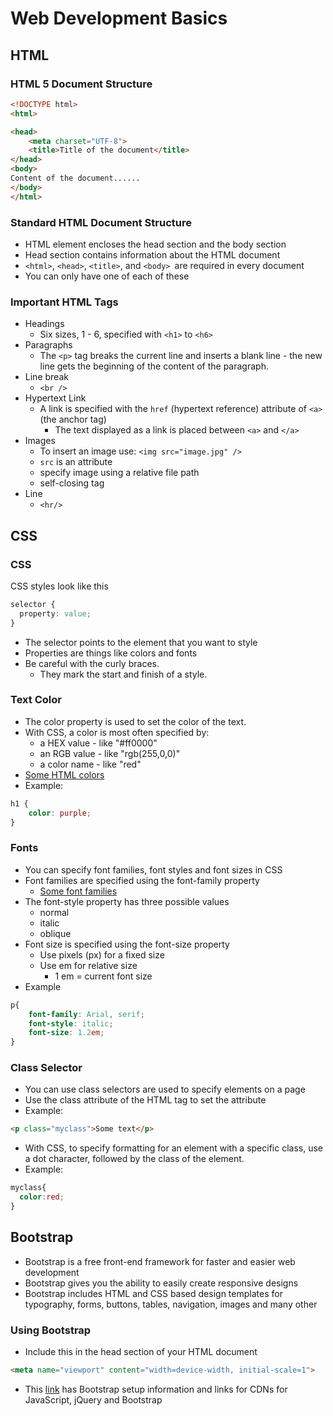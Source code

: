 # Web Development Basics

## HTML
### HTML 5 Document Structure
```html
<!DOCTYPE html>
<html>

<head>
    <meta charset="UTF-8">
    <title>Title of the document</title>
</head>
<body>
Content of the document......
</body>
</html>
```

### Standard HTML Document Structure
- HTML element encloses the head section and the body section
- Head section contains information about the HTML document
- `<html>`, `<head>`, `<title>`, and `<body> `are required  in every document
- You can only have one of each of these

### Important HTML Tags
- Headings
  - Six sizes, 1 - 6, specified with `<h1>` to `<h6>`
- Paragraphs
  - The `<p>` tag breaks the current line and inserts a blank line - the new line gets the beginning of the content of the paragraph.
- Line break
  - `<br />`
- Hypertext Link
  - A link is specified with the `href` (hypertext reference) attribute of `<a>` (the anchor tag)
    - The text displayed as a link is placed between `<a>` and `</a>`
- Images
  - To insert an image use:
`<img src="image.jpg" />`
  - `src` is an attribute
  - specify image using a relative file path
  - self-closing tag
- Line
  - `<hr/>`

## CSS

### CSS
CSS styles look like this
```CSS
selector {
  property: value;
}
```
- The selector points to the element that you want to style
- Properties are things like colors and fonts
- Be careful with the curly braces.
  - They mark the start and finish of a style.

### Text Color
- The color property is used to set the color of the text.
- With CSS, a color is most often specified by:
  - a HEX value - like "#ff0000"
  - an RGB value - like "rgb(255,0,0)"
  - a color name - like "red"
- [Some HTML colors](http://www.w3.org/TR/css3-color/#svg-color)
- Example:

```CSS
h1 {
    color: purple;
}
```

### Fonts
- You can specify font families, font styles and font sizes in CSS
- Font families are specified using the font-family property
  - [Some font families](http://www.w3.org/TR/CSS21/fonts.html#ge)
- The font-style property has three  possible values
  - normal
  - italic
  - oblique
- Font size is specified using the font-size property
  - Use pixels (px) for a fixed size
  - Use em for relative size
    - 1 em = current font size
- Example

```CSS
p{
    font-family: Arial, serif;
    font-style: italic;
    font-size: 1.2em;
}
```

### Class Selector
- You can use class selectors are used to specify elements on a page
- Use the class attribute of  the HTML  tag to set the attribute
- Example:

```HTML
<p class="myclass">Some text</p>
```
- With CSS, to specify formatting for an element with a specific class, use a dot character, followed by the class of the element.
- Example:

```CSS
myclass{
  color:red;
}
```

## Bootstrap
- Bootstrap is a free front-end framework for faster and easier web development
- Bootstrap gives you the ability to easily create responsive designs
- Bootstrap includes HTML and CSS based design templates for typography, forms, buttons, tables, navigation, images and many other

### Using Bootstrap
- Include this in the head section of your HTML document
```HTML
<meta name="viewport" content="width=device-width, initial-scale=1">
```
- This [link](http://getbootstrap.com/docs/4.1/getting-started/introduction/)
has Bootstrap setup information and links for CDNs for JavaScript, jQuery and Bootstrap
